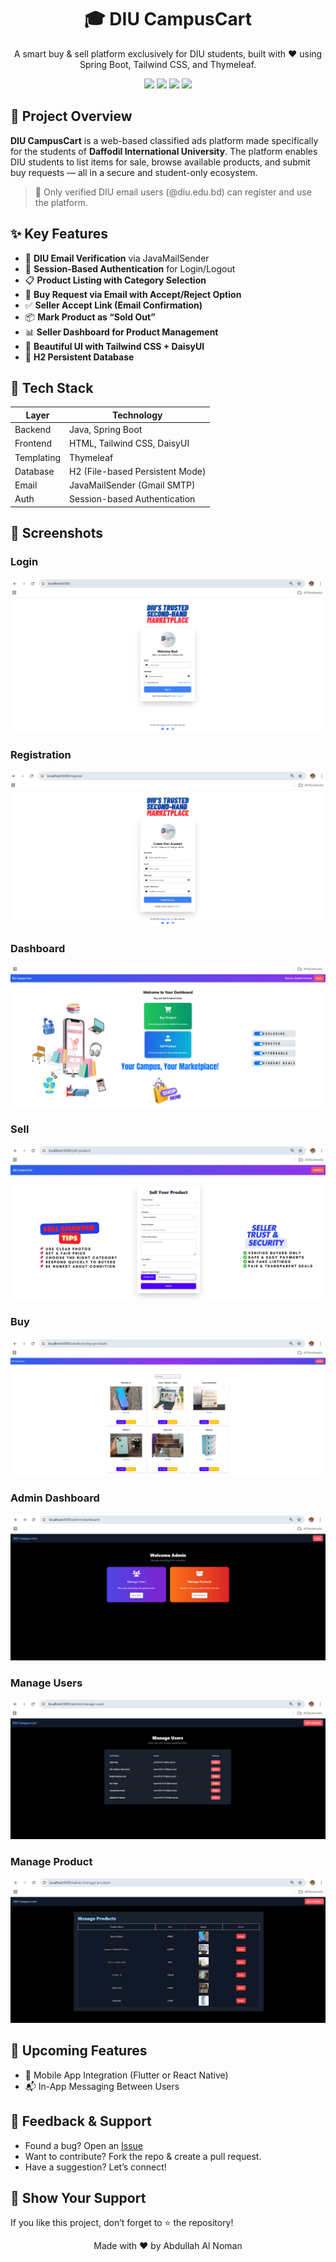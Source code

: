 <h1 align="center">🎓 DIU CampusCart</h1>
<p align="center">
  A smart buy & sell platform exclusively for DIU students, built with ❤️ using Spring Boot, Tailwind CSS, and Thymeleaf.
</p>

<p align="center">
  <img src="https://img.shields.io/badge/Status-Active-success?style=flat-square"/>
  <img src="https://img.shields.io/badge/Backend-Java%20%7C%20SpringBoot-blue?style=flat-square"/>
  <img src="https://img.shields.io/badge/Frontend-TailwindCSS%20%7C%20HTML-informational?style=flat-square"/>
  <img src="https://img.shields.io/badge/Database-H2-lightgrey?style=flat-square"/>
</p>


## 📌 Project Overview

**DIU CampusCart** is a web-based classified ads platform made specifically for the students of **Daffodil International University**. The platform enables DIU students to list items for sale, browse available products, and submit buy requests — all in a secure and student-only ecosystem.

> 🔐 Only verified DIU email users (@diu.edu.bd) can register and use the platform.


## ✨ Key Features

- 🧾 **DIU Email Verification** via JavaMailSender
- 👤 **Session-Based Authentication** for Login/Logout
- 📋 **Product Listing with Category Selection**
- 💬 **Buy Request via Email with Accept/Reject Option**
- ✅ **Seller Accept Link (Email Confirmation)**
- 📦 **Mark Product as “Sold Out”**
- 📊 **Seller Dashboard for Product Management**
- 🎨 **Beautiful UI with Tailwind CSS + DaisyUI**
- 💾 **H2 Persistent Database**

## 🧰 Tech Stack

| Layer       | Technology                      |
|-------------|----------------------------------|
| Backend     | Java, Spring Boot                |
| Frontend    | HTML, Tailwind CSS, DaisyUI      |
| Templating  | Thymeleaf                        |
| Database    | H2 (File-based Persistent Mode)  |
| Email       | JavaMailSender (Gmail SMTP)      |
| Auth        | Session-based Authentication     |

## 📸 Screenshots

### Login
![Login](Photos/login.png)

### Registration
![Registration](Photos/regis.png)

### Dashboard
![Dashboard](Photos/dash.png)

### Sell
![Sell](Photos/sell.png)

### Buy
![Buy](Photos/buy.png)

### Admin Dashboard
![Admin Dashboard](Photos/admindas.png)

### Manage Users
![Manage Users](Photos/manageuser.png)

### Manage Product
![Manage Product](Photos/manageproduct.png)

## 🧠 Upcoming Features

- 📱 Mobile App Integration (Flutter or React Native)
- 📬 In-App Messaging Between Users

## 💬 Feedback & Support

- Found a bug? Open an [Issue](https://github.com/noman797/DIU-CampusCart/issues)
- Want to contribute? Fork the repo & create a pull request.
- Have a suggestion? Let’s connect!

## 🌟 Show Your Support

If you like this project, don’t forget to ⭐ the repository!

<p align="center">
  Made with ❤️ by Abdullah Al Noman
</p>

